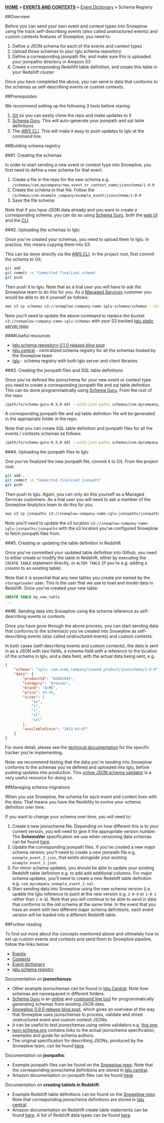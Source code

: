 [**HOME**](Home) » [**EVENTS AND CONTEXTS**](Events-and-Contexts) » [Event Dictionary](Event-dictionary) » Schema Registry

##Overview

Before you can send your own event and context types into Snowplow using the track self-describing events (also called unstructured events) and custom contexts features of Snowplow, you need to:

1. Define a JSON schema for each of the events and context types
2. Upload those schemas to your Iglu schema repository
3. Define a corresponding jsonpath file, and make sure this is uploaded your jsonpaths directory in Amazon S3
4. Create a corresponding Redshfit table definition, and create this table in your Redshift cluster

Once you have completed the above, you can send in data that conforms to the schemas as self-describing events or custom contexts.

##Prerequisites

We recommend setting up the following 3 tools before staring:

1. [Git](https://git-scm.com/downloads) so you can easily clone the repo and make updates to it
2. [Schema Guru](https://github.com/snowplow/schema-guru). This will auto-generate your jsonpath and sql table definitions
3. The [AWS CLI](https://aws.amazon.com/cli/). This will make it easy to push updates to Iglu at the command line.

##Building schema registry

###1. Creating the schemas

In order to start sending a new event or context type into Snowplow, you first need to define a new schema for that event.

1. Create a file in the repo for the new schema e.g. `/schemas/com.mycompany/new_event_or_context_name/jsonschema/1-0-0`
2. Create the schema in that file. Follow the `/schemas/com.example_company/example_event/jsonschema/1-0-0`
3. Save the file schema

Note that if you have JSON data already and you want to create a corresponding schema, you can do so using [Schema Guru](https://github.com/snowplow/schema-guru), both the [web UI](http://schemaguru.snowplowanalytics.com/) and the [CLI](https://github.com/snowplow/schema-guru).

###2. Uploading the schemas to Iglu

Once you've created your schemas, you need to upload them to Iglu. In practice, this means copying them into S3.

This can be done directly via the [AWS CLI](http://aws.amazon.com/cli/). In the project root, first commit the schema to Git:

```sh
git add .
git commit -m "Committed finalized schema"
git push
```

Then push it to Iglu. Note that as a trial user you will have to ask the Snowplow team to do this for you. As a [Managed Services](http://snowplowanalytics.com/get-started/) customer you would be able to do it yourself as follows:

```sh
aws s3 cp schemas s3://snowplow-company-name-iglu-schemas/schemas --include "*" --recursive
```

Note you'll need to update the above command to replace the bucket `s3://snowplow-company-name-iglu-schemas` with your S3 backed [Iglu static server repo](https://github.com/snowplow/iglu/wiki/Static-repo-setup).

####Useful resources

- [Iglu schema repository 0.1.0 release blog post](http://snowplowanalytics.com/blog/2014/07/01/iglu-schema-repository-released/)
- [Iglu central](https://github.com/snowplow/iglu-central) - centralized schema registry for all the schemas hosted by the Snowplow team
- [Iglu](https://github.com/snowplow/iglu) - schema registry with both Iglu server and client libraries

###3. Creating the jsonpath files and SQL table definitions

Once you've defined the jsonschema for your new event or context type you need to create a corresponding jsonpath file and sql table definition. This can be done programmatically using [Schema Guru](https://github.com/snowplow/schema-guru). From the root of the repo:

```sh
/path/to/schema-guru-0.5.0 ddl --with-json-paths schemas/com.mycompany/new_event_or_context_name
```

A corresponding jsonpath file and sql table definition file will be generated in the appropriate folder in the repo.

Note that you can create SQL table definition and jsonpath files for all the events / contexts schemas as follows:

```sh
/path/to/schema-guru-0.5.0 ddl --with-json-paths schemas/com.mycompany
```

###4. Uploading the jsonpath files to Iglu

One you've finalized the new jsonpath file, commit it to Git. From the project root:

```sh
git add .
git commit -m "Committed finalized jsonpath"
git push
```

Then push to Iglu. Again, you can only do this yourself as a Managed Services customers. As a trial user you will need to ask a member of the Snowplow Analytics team to do this for you.

```sh
aws s3 cp jsonpaths s3://snowplow-company-name-iglu-jsonpaths/jsonpaths --include "*" --recursive
```

Note you'll need to update the s3 location `s3://snowplow-company-name-iglu-jsonpaths/jsonpaths` with the s3 location you've configured Snowplow to fetch jsonpath files from.

###5. Creating or updating the table definition in Redshift

Once you've committed your updated table definition into Github, you need to either create or modify the table in Redshift, either by executing the `CREATE TABLE` statement directly, or `ALTER TABLE` (if you're e.g. adding a column to an existing table).

Note that it is essential that any new tables you create are owned by the `storageloader` user. This is the user that we use to load and model data in Redshift. Once you've created your new table:

```sql
CREATE TABLE my_new_table
...
```

###6. Sending data into Snowplow using the schema reference as self-describing events or contexts

Once you have gone through the above process, you can start sending data that conforms to the schema(s) you've created into Snowplow as self-describing events (also called unstructured events) and custom contexts.

In both cases (self-describing events and custom contexts), the data is sent in as a JSON with two fields, a schema field with a reference to the location of the schema in Iglu, and a data field, with the actual data being sent, e.g.

```json
{
    "schema": "iglu: com.acme_company/viewed_product/jsonschema/2-0-0",
    "data": {
        "productId": "ASO01043",
        "category": "Dresses",
        "brand": "ACME",
        "price": 49.95,
        "sizes": [
            "xs",
            "s",
            "l",
            "xl",
            "xxl"
        ],
        "availableSince": "2013-03-07"
    }
}
```

For more detail, please see the [technical documentation](trackers) for the specific tracker you're implementing.

Note: we recommend testing that the data you're sending into Snowplow conforms to the schemas you've defined and uploaded into Iglu, before pushing updates into production. This [online JSON schema validator](http://jsonschemalint.com/draft4/) is a very useful resource for doing so.

##Managing schema migrations

When you use Snowplow, the schema for each event and context lives with the data. That means you have the flexibility to evolve your schema definition over time.

If you want to change your schema over time, you will need to:

1. Create a new jsonschema file. Depending on how different this is to your current version, you will need to give it the appropriate version number. The **SchemaVer** specification we use when versioning data schemas can be found [here](http://snowplowanalytics.com/blog/2014/05/13/introducing-schemaver-for-semantic-versioning-of-schemas/).
2. Update the corresponding jsonpath files. If you've created a new major schema version, you'll need to create a new jsonpath file e.g. `exmaple_event_2.json`, that exists alongside your existing `example_event_1.json`.
3. For minor schema updates, you should be able to update your existing Redshift table definition e.g. to add add additional columns. For major schema updates, you'll need to create a new Redshift table definition e.g. `com_mycompany_exmaple_event_2.sql`.
4. Start sending data into Snowplow using the new schema version (i.e. update the Iglu reference to point at the new version e.g. `2-0-0` or `1-0-1` rather than `1-0-0`). Note that you will continue to be able to send in data that conforms to the old schema at the same time. In the event that you have an event with two different major schema definitions, each event version will be loaded into a different Redshift table.

##Further reading

To find out more about the concepts mentioned above and ultimately how to set up custom events and contexts and send them to Snowplow pipeline, follow the links below.

- [Events](Events-overview)
- [Contexts](Contexts-overview)
- [Event dictionary](Event-dictionary)
- [Iglu schema registry](Iglu-registry)

Documentation on **jsonschemas**:

- Other example jsonschemas can be found in [Iglu Central](https://github.com/snowplow/iglu-central/tree/master/schemas). Note how schemas are namespaced in different folders.
- [Schema Guru](https://github.com/snowplow/schema-guru) is an [online](http://schemaguru.snowplowanalytics.com/) and [command line tool](https://github.com/snowplow/schema-guru) for programmatically generating schemas from existing JSON data.
- [Snowplow 0.9.5 release blog post](http://snowplowanalytics.com/blog/2014/07/09/snowplow-0.9.5-released-with-json-validation-shredding/), which gives an overview of the way that Snowplow uses jsonschemas to process, validate and shred unstructured event and custom context JSONs.
- It can be useful to test jsonschemas using online validators e.g. [this one](http://jsonschemalint.com/draft4/).
- [json-schema.org](http://json-schema.org/) contains links to the actual jsonschema specification, examples and guide for schema authors.
- The original specification for describing JSONs, produced by the Snowplow team, can be found [here](http://snowplowanalytics.com/blog/2014/05/15/introducing-self-describing-jsons/).

Documentation on **jsonpaths**:

- Example jsonpath files can be found on the [Snowplow repo](https://github.com/snowplow/snowplow/tree/master/4-storage/redshift-storage/jsonpaths). Note that the corresponding jsonschema definitions are stored in [Iglu central](https://github.com/snowplow/iglu-central/tree/master/schemas).
- Amazon documentation on jsonpath files can be found [here](http://docs.aws.amazon.com/redshift/latest/dg/copy-usage_notes-copy-from-json.html).

Documentaiton on **creating tablels in Redshift**:

- Example Redshift table definitions can be found on the [Snowplow repo](https://github.com/snowplow/snowplow/tree/master/4-storage/redshift-storage/sql). Note that corresponding jsonschema definitions are stored in [Iglu central](https://github.com/snowplow/iglu-central/tree/master/schemas).
- Amazon documentation on Redshift create table statements can be found [here](http://docs.aws.amazon.com/redshift/latest/dg/r_CREATE_TABLE_NEW.html). A list of Redshift data types can be found [here](http://docs.aws.amazon.com/redshift/latest/dg/c_Supported_data_types.html).